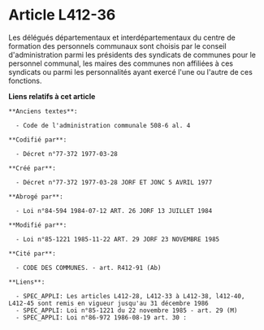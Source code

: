 # Article L412-36

Les délégués départementaux et interdépartementaux du centre de formation des personnels communaux sont choisis par le
conseil d'administration parmi les présidents des syndicats de communes pour le personnel communal, les maires des communes
non affiliées à ces syndicats ou parmi les personnalités ayant exercé l'une ou l'autre de ces fonctions.

**Liens relatifs à cet article**

	**Anciens textes**:

	  - Code de l'administration communale 508-6 al. 4

	**Codifié par**:

	  - Décret n°77-372 1977-03-28

	**Créé par**:

	  - Décret n°77-372 1977-03-28 JORF ET JONC 5 AVRIL 1977

	**Abrogé par**:

	  - Loi n°84-594 1984-07-12 ART. 26 JORF 13 JUILLET 1984

	**Modifié par**:

	  - Loi n°85-1221 1985-11-22 ART. 29 JORF 23 NOVEMBRE 1985

	**Cité par**:

	  - CODE DES COMMUNES. - art. R412-91 (Ab)

	**Liens**:

	  - SPEC_APPLI: Les articles L412-28, L412-33 à L412-38, l412-40, L412-45 sont remis en vigueur jusqu'au 31 décembre 1986
	  - SPEC_APPLI: Loi n°85-1221 du 22 novembre 1985 - art. 29 (M)
	  - SPEC_APPLI: Loi n°86-972 1986-08-19 art. 30 :
